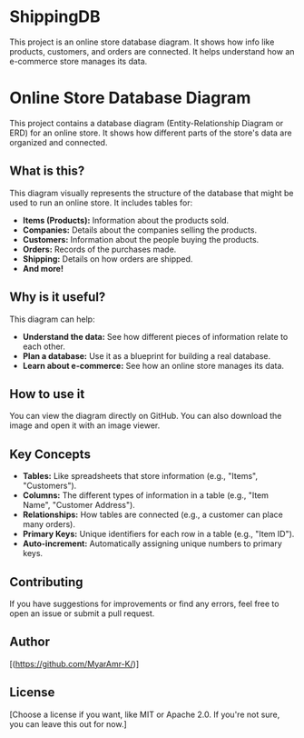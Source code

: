 # ShippingDB
This project is an online store database diagram. It shows how info like products, customers, and orders are connected. It helps understand how an e-commerce store manages its data.
# Online Store Database Diagram

This project contains a database diagram (Entity-Relationship Diagram or ERD) for an online store. It shows how different parts of the store's data are organized and connected.

## What is this?

This diagram visually represents the structure of the database that might be used to run an online store. It includes tables for:

* **Items (Products):** Information about the products sold.
* **Companies:** Details about the companies selling the products.
* **Customers:** Information about the people buying the products.
* **Orders:** Records of the purchases made.
* **Shipping:** Details on how orders are shipped.
* **And more!**

## Why is it useful?

This diagram can help:

* **Understand the data:** See how different pieces of information relate to each other.
* **Plan a database:** Use it as a blueprint for building a real database.
* **Learn about e-commerce:** See how an online store manages its data.

## How to use it

You can view the diagram directly on GitHub.  You can also download the image and open it with an image viewer.

## Key Concepts

* **Tables:** Like spreadsheets that store information (e.g., "Items", "Customers").
* **Columns:** The different types of information in a table (e.g., "Item Name", "Customer Address").
* **Relationships:** How tables are connected (e.g., a customer can place many orders).
* **Primary Keys:** Unique identifiers for each row in a table (e.g., "Item ID").
* **Auto-increment:** Automatically assigning unique numbers to primary keys.

## Contributing

If you have suggestions for improvements or find any errors, feel free to open an issue or submit a pull request.

## Author

[(https://github.com/MyarAmr-K/)]

## License

[Choose a license if you want, like MIT or Apache 2.0. If you're not sure, you can leave this out for now.]
